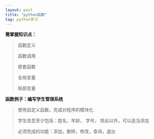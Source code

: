 ```yaml
---
layout: post
title: "python函数"
tag: python学习
---
```

**需掌握知识点：**

> 函数定义
>
> 函数调用
>
> 嵌套函数
>
> 全局变量
>
> 局部变量

**函数例子：编写学生管理系统**

> 使用自定义函数，完成对程序的模块化
>
> 学生信息至少包括：姓名，年龄， 学号， 除此以外，可以适当添加
>
> 必须完成的功能：添加，删除，修改，查询，退出

